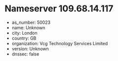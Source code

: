 # Nameserver 109.68.14.117

* as_number: 50023
* name: Unknown
* city: London
* country: GB
* organization: Vcg Technology Services Limited
* version: Unknown
* dnssec: false

